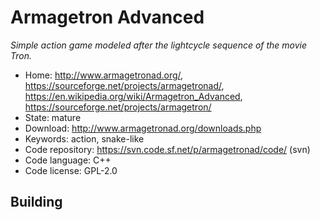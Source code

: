 # Armagetron Advanced

_Simple action game modeled after the lightcycle sequence of the movie Tron._

- Home: http://www.armagetronad.org/, https://sourceforge.net/projects/armagetronad/, https://en.wikipedia.org/wiki/Armagetron_Advanced, https://sourceforge.net/projects/armagetron/
- State: mature
- Download: http://www.armagetronad.org/downloads.php
- Keywords: action, snake-like
- Code repository: https://svn.code.sf.net/p/armagetronad/code/ (svn)
- Code language: C++
- Code license: GPL-2.0

## Building


